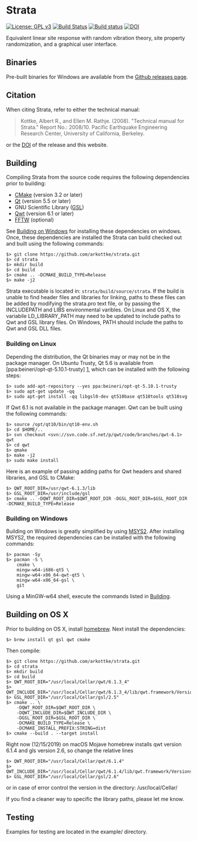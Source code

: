 # Strata

[![License: GPL v3](https://img.shields.io/badge/License-GPL%20v3-blue.svg)](https://www.gnu.org/licenses/gpl-3.0)
[![Build Status](https://travis-ci.org/arkottke/strata.svg?branch=master)](https://travis-ci.org/arkottke/strata)
[![Build status](https://ci.appveyor.com/api/projects/status/cpgr2vsh1re8c35x/branch/master?svg=true)](https://ci.appveyor.com/project/arkottke/strata/branch/master)
[![DOI](https://zenodo.org/badge/49243972.svg)](https://zenodo.org/badge/latestdoi/49243972)


Equivalent linear site response with random vibration theory, site property
randomization, and a graphical user interface.

## Binaries

Pre-built binaries for Windows are available from the [Github releases
page](https://github.com/arkottke/strata/releases).

## Citation

When citing Strata, refer to either the technical manual:

> Kottke, Albert R., and Ellen M. Rathje. (2008). "Technical manual for
> Strata." Report No.: 2008/10. Pacific Earthquake Engineering Research Center,
> University of California, Berkeley.

or the [DOI](https://zenodo.org/badge/latestdoi/49243972) of the release and
this website.

## Building

Compiling Strata from the source code requires the following dependencies prior
to building:

-   [CMake](https://cmake.org) (version 3.2 or later)
-   [Qt](http://doc.qt.io/) (version 5.5 or later)
-   GNU Scientific Library ([GSL](http://www.gnu.org/software/gsl/))
-   [Qwt](http://qwt.sourceforge.net/) (version 6.1 or later)
-   [FFTW](http://www.fftw.org/) (optional)

See [Building on Windows](#building-on-windows) for installing these
dependencies on windows.  Once, these dependencies are installed the Strata can
build checked out and built using the following commands:

    $> git clone https://github.com/arkottke/strata.git
    $> cd strata
    $> mkdir build
    $> cd build
    $> cmake .. -DCMAKE_BUILD_TYPE=Release
    $> make -j2

Strata executable is located in: `strata/build/source/strata`. If the build is
unable to find header files and libraries for linking, paths to these files can
be added by modifying the strata.pro text file, or by passing the INCLUDEPATH
and LIBS environmental varibles. On Linux and OS X, the variabile
LD_LIBRARY_PATH may need to be updated to include paths to Qwt and GSL library
files. On Windows, PATH should include the paths to Qwt and GSL DLL files.

### Building on Linux

Depending the distribution, the Qt binaries may or may not be in the package
manager. On Ubuntu Trusty, Qt 5.6 is available from
[ppa:beineri/opt-qt-5.10.1-trusty] [1], which can be installed with the following
steps:

    $> sudo add-apt-repository --yes ppa:beineri/opt-qt-5.10.1-trusty
    $> sudo apt-get update -qq
    $> sudo apt-get install -qq libgsl0-dev qt510base qt510tools qt510svg

If Qwt 6.1 is not available in the package manager. Qwt can be built using the
following commands:

    $> source /opt/qt10/bin/qt10-env.sh
    $> cd $HOME/..
    $> svn checkout <svn://svn.code.sf.net/p/qwt/code/branches/qwt-6.1> qwt
    $> cd qwt
    $> qmake
    $> make -j2
    $> sudo make install

Here is an example of passing adding paths for Qwt headers and shared
libraries, and GSL to CMake:

    $> QWT_ROOT_DIR=/usr/qwt-6.1.3/lib
    $> GSL_ROOT_DIR=/usr/include/gsl
    $> cmake .. -DQWT_ROOT_DIR=$QWT_ROOT_DIR -DGSL_ROOT_DIR=$GSL_ROOT_DIR -DCMAKE_BUILD_TYPE=Release

### Building on Windows

Building on Windows is greatly simplified by using
[MSYS2](https://msys2.github.io/). After installing MSYS2, the required
dependencies can be installed with the following commands:

    $> pacman -Sy
    $> pacman -S \
        cmake \
        mingw-w64-i686-qt5 \
        mingw-w64-x86_64-qwt-qt5 \
        mingw-w64-x86_64-gsl \
        git

Using a MinGW-w64 shell, execute the commands listed in [Building](#building).

## Building on OS X

Prior to building on OS X, install [homebrew](https://brew.sh/). Next install the dependencies:

    $> brew install qt gsl qwt cmake

Then compile:

    $> git clone https://github.com/arkottke/strata.git
    $> cd strata
    $> mkdir build
    $> cd build
    $> QWT_ROOT_DIR="/usr/local/Cellar/qwt/6.1.3_4"
    $> QWT_INCLUDE_DIR="/usr/local/Cellar/qwt/6.1.3_4/lib/qwt.framework/Versions/6/Headers"
    $> GSL_ROOT_DIR="/usr/local/Cellar/gsl/2.5"
    $> cmake .. \
        -DQWT_ROOT_DIR=$QWT_ROOT_DIR \
        -DQWT_INCLUDE_DIR=$QWT_INCLUDE_DIR \
        -DGSL_ROOT_DIR=$GSL_ROOT_DIR \
        -DCMAKE_BUILD_TYPE=Release \
        -DCMAKE_INSTALL_PREFIX:STRING=dist
    $> cmake --build . --target install

Right now (12/15/2019) on macOS Mojave homebrew installs qwt version 6.1.4 and gls version 2.6, so change the relative lines

    $> QWT_ROOT_DIR="/usr/local/Cellar/qwt/6.1.4"
    $> QWT_INCLUDE_DIR="/usr/local/Cellar/qwt/6.1.4/lib/qwt.framework/Versions/6/Headers"
    $> GSL_ROOT_DIR="/usr/local/Cellar/gsl/2.6"
    
or in case of error control the version in the directory: /usr/local/Cellar/


If you find a cleaner way to specific the library paths, please let me know.

## Testing

Examples for testing are located in the example/ directory.

[1]: https://launchpad.net/~beineri/+archive/ubuntu/opt-qt562-trusty
